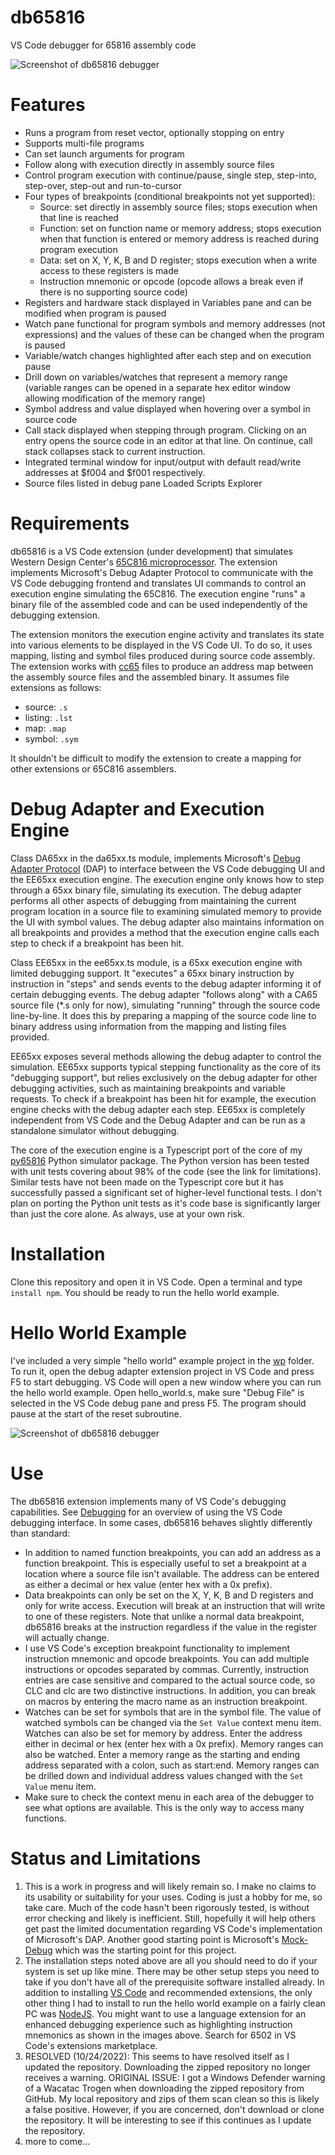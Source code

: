 # db65816
VS Code debugger for 65816 assembly code

![Screenshot of db65816 debugger](img/db65816.png)

# Features
* Runs a program from reset vector, optionally stopping on entry
* Supports multi-file programs
* Can set launch arguments for program
* Follow along with execution directly in assembly source files
* Control program execution with continue/pause, single step, step-into, step-over,  step-out and run-to-cursor
* Four types of breakpoints (conditional breakpoints not yet supported):
    * Source: set directly in assembly source files; stops execution when that line is reached
    * Function: set on function name or memory address; stops execution when that function is entered or memory address is reached during program execution
    * Data: set on X, Y, K, B and D register; stops execution when a write access to these registers is made
    * Instruction mnemonic or opcode (opcode allows a break even if there is no supporting source code)
* Registers and hardware stack displayed in Variables pane and can be modified when program is paused
* Watch pane functional for program symbols and memory addresses (not expressions) and the values of these can be changed when the program is paused
* Variable/watch changes highlighted after each step and on execution pause
* Drill down on variables/watches that represent a memory range (variable ranges can be opened in a separate hex editor window allowing modification of the memory range)
* Symbol address and value displayed when hovering over a symbol in source code
* Call stack displayed when stepping through program.  Clicking on an entry opens the source code in an editor at that line.  On continue, call stack collapses stack to current instruction.
* Integrated terminal window for input/output with default read/write addresses at $f004 and $f001 respectively.
* Source files listed in debug pane Loaded Scripts Explorer

# Requirements
db65816 is a VS Code extension (under development) that simulates Western Design Center's [65C816 microprocessor](https://www.wdc65xx.com/wdc/documentation/w65c816s.pdf).  The extension implements Microsoft's Debug Adapter Protocol to communicate with the VS Code debugging frontend and translates UI commands to control an execution engine simulating the 65C816.  The execution engine "runs" a binary file of the assembled code and can be used independently of the debugging extension.

The extension monitors the execution engine activity and translates its state into various elements to be displayed in the VS Code UI.  To do so, it uses mapping, listing and symbol files produced during source code assembly.  The extension works with [cc65](https://github.com/cc65/cc65) files to produce an address map between the assembly source files and the assembled binary.  It assumes file extensions as follows:
* source: `.s`
* listing:  `.lst`
* map:      `.map`
* symbol:   `.sym`

It shouldn't be difficult to modify the extension to create a mapping for other extensions or 65C816 assemblers.

# Debug Adapter and Execution Engine
Class DA65xx in the da65xx.ts module, implements Microsoft's [Debug Adapter Protocol](https://microsoft.github.io/debug-adapter-protocol/) (DAP) to interface between the VS Code debugging UI and the EE65xx execution engine.  The execution engine only knows how to step through a 65xx binary file, simulating its execution. The debug adapter performs all other aspects of debugging from maintaining the current program location in a source file to examining simulated memory to provide the UI with symbol values.  The debug adapter also maintains information on all breakpoints and provides a method that the execution engine calls each step to check if a breakpoint has been hit.

Class EE65xx in the ee65xx.ts module, is a 65xx execution engine with limited debugging support.  It "executes" a 65xx binary instruction by instruction in "steps" and sends events to the debug adapter informing it of certain debugging events.  The debug adapter "follows along" with a CA65 source file (*.s only for now), simulating "running" through the source code line-by-line.  It does this by preparing a mapping of the source code line to binary address using information from the mapping and listing files provided.

EE65xx exposes several methods allowing the debug adapter to control the simulation.  EE65xx supports typical stepping functionality as the core of its "debugging support", but relies exclusively on the debug adapter for other debugging activities, such as maintaining breakpoints and variable requests.  To check if a breakpoint has been hit for example, the execution engine checks with the debug adapter each step.  EE65xx is completely independent from VS Code and the Debug Adapter and can be run as a standalone simulator without debugging.

The core of the execution engine is a Typescript port of the core of my [py65816](https://github.com/tmr4/py65816) Python simulator package.  The Python version has been tested with unit tests covering about 98% of the code (see the link for limitations).  Similar tests have not been made on the Typescript core but it has successfully passed a significant set of higher-level functional tests.  I don't plan on porting the Python unit tests as it's code base is significantly larger than just the core alone.  As always, use at your own risk.

# Installation
Clone this repository and open it in VS Code.  Open a terminal and type `install npm`.  You should be ready to run the hello world example.

# Hello World Example
I've included a very simple "hello world" example project in the [wp](wp/hello_world.s) folder.  To run it, open the debug adapter extension project in VS Code and press F5 to start debugging.  VS Code will open a new window where you can run the hello world example.  Open hello_world.s, make sure "Debug File" is selected in the VS Code debug pane and press F5.  The program should pause at the start of the reset subroutine.

![Screenshot of db65816 debugger](img/hello_world.png)

# Use
The db65816 extension implements many of VS Code's debugging capabilities.  See [Debugging](https://code.visualstudio.com/docs/editor/debugging) for an overview of using the VS Code debugging interface.  In some cases, db65816 behaves slightly differently than standard:
* In addition to named function breakpoints, you can add an address as a function breakpoint.  This is especially useful to set a breakpoint at a location where a source file isn't available.  The address can be entered as either a decimal or hex value (enter hex with a 0x prefix).
* Data breakpoints can only be set on the X, Y, K, B and D registers and only for write access.  Execution will break at an instruction that will write to one of these registers.  Note that unlike a normal data breakpoint, db65816 breaks at the instruction regardless if the value in the register will actually change.
* I use VS Code's exception breakpoint functionality to implement instruction mnemonic and opcode breakpoints.  You can add multiple instructions or opcodes separated by commas.  Currently, instruction entries are case sensitive and compared to the actual source code, so CLC and clc are two distinctive instructions.  In addition, you can break on macros by entering the macro name as an instruction breakpoint.
* Watches can be set for symbols that are in the symbol file.  The value of watched symbols can be changed via the `Set Value` context menu item.  Watches can also be set for memory by address.  Enter the address either in decimal or hex (enter hex with a 0x prefix).  Memory ranges can also be watched.  Enter a memory range as the starting and ending address separated with a colon, such as start:end.  Memory ranges can be drilled down and individual address values changed with the `Set Value` menu item.
* Make sure to check the context menu in each area of the debugger to see what options are available.  This is the only way to access many functions.

# Status and Limitations
1. This is a work in progress and will likely remain so.  I make no claims to its usability or suitability for your uses.  Coding is just a hobby for me, so take care.  Much of the code hasn't been rigorously tested, is without error checking and likely is inefficient.  Still, hopefully it will help others get past the limited documentation regarding VS Code's implementation of Microsoft's DAP.  Another good starting point is Microsoft's [Mock-Debug](https://github.com/Microsoft/vscode-mock-debug) which was the starting point for this project.
2. The installation steps noted above are all you should need to do if your system is set up like mine.  There may be other setup steps you need to take if you don't have all of the prerequisite software installed already.  In addition to installing [VS Code](https://code.visualstudio.com/) and recommended extensions, the only other thing I had to install to run the hello world example on a fairly clean PC was [NodeJS](https://learn.microsoft.com/en-us/windows/dev-environment/javascript/nodejs-on-windows).  You might want to use a language extension for an enhanced debugging experience such as highlighting instruction mnemonics as shown in the images above.  Search for 6502 in VS Code's extensions marketplace.
3. RESOLVED (10/24/2022): This seems to have resolved itself as I updated the repository.  Downloading the zipped repository no longer receives a warning.  ORIGINAL ISSUE: I got a Windows Defender warning of a Wacatac Trogen when downloading the zipped repository from GitHub.  My local repository and zips of them scan clean so this is likely a false positive.  However, if you are concerned, don't download or clone the repository.  It will be interesting to see if this continues as I update the repository.
4. more to come...

